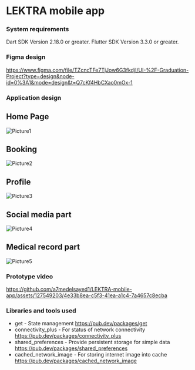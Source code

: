 
# LEKTRA mobile app

### System requirements

Dart SDK Version 2.18.0 or greater.
Flutter SDK Version 3.3.0 or greater.

### Figma design 

https://www.figma.com/file/TZcncTFe7TjJow6G3fkdjI/UI-%2F-Graduation-Project?type=design&node-id=0%3A1&mode=design&t=Q7cKf4HbCXao0mOx-1
### Application design 
## Home Page
![Picture1](https://github.com/a7medelsayed1/LEKTRA-mobile-app/assets/127549203/fbb2e170-1ed3-48db-9dc3-b085b16738d7)
## Booking
![Picture2](https://github.com/a7medelsayed1/LEKTRA-mobile-app/assets/127549203/f734485f-775e-4a56-b8f4-ede0b364b94b)
## Profile
![Picture3](https://github.com/a7medelsayed1/LEKTRA-mobile-app/assets/127549203/f4627b43-47f4-498e-b866-412421af6198)
## Social media part
![Picture4](https://github.com/a7medelsayed1/LEKTRA-mobile-app/assets/127549203/7f10637f-e5ef-4afd-8c34-aefe962d747e)
## Medical record part
![Picture5](https://github.com/a7medelsayed1/LEKTRA-mobile-app/assets/127549203/688b5162-8ae1-48aa-b678-752a845e29bf)

### Prototype video

https://github.com/a7medelsayed1/LEKTRA-mobile-app/assets/127549203/4e33b8ea-c5f3-41ea-a1c4-7a4657c8ecba

### Libraries and tools used

- get - State management
  https://pub.dev/packages/get
- connectivity_plus - For status of network connectivity
  https://pub.dev/packages/connectivity_plus
- shared_preferences - Provide persistent storage for simple data
  https://pub.dev/packages/shared_preferences
- cached_network_image - For storing internet image into cache
  https://pub.dev/packages/cached_network_image

